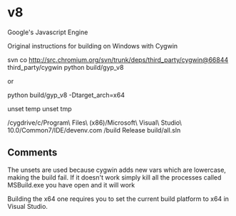 v8
==

Google's Javascript Engine

Original instructions for building on Windows with Cygwin

svn co http://src.chromium.org/svn/trunk/deps/third_party/cygwin@66844 third_party/cygwin
python build/gyp_v8

or

python build/gyp_v8 -Dtarget_arch=x64

unset temp
unset tmp

/cygdrive/c/Program\ Files\ \(x86\)/Microsoft\ Visual\ Studio\ 10.0/Common7/IDE/devenv.com /build Release build/all.sln


Comments
--------

The unsets are used because cygwin adds new vars which are lowercase, making the build fail.
If it doesn't work simply kill all the processes called MSBuild.exe you have open and it will work

Building the x64 one requires you to set the current build platform to x64 in Visual Studio.
